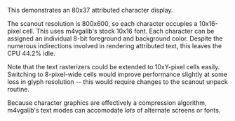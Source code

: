 This demonstrates an 80x37 attributed character display.

The scanout resolution is 800x600, so each character occupies a 10x16-pixel
cell.  This uses m4vgalib's stock 10x16 font.  Each character can be assigned
an individual 8-bit foreground and background color.  Despite the numerous
indirections involved in rendering attributed text, this leaves the CPU 44.2%
idle.

Note that the text rasterizers could be extended to 10xY-pixel cells easily.
Switching to 8-pixel-wide cells would improve performance slightly at some loss
in glyph resolution -- this would require changes to the scanout unpack routine.

Because character graphics are effectively a compression algorithm, m4vgalib's
text modes can accomodate *lots* of alternate screens or fonts.
